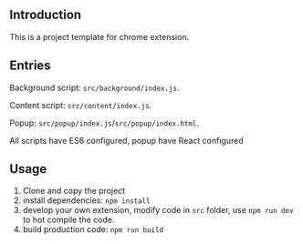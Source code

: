 ## Introduction
This is a project template for chrome extension.

## Entries
Background script: `src/background/index.js`.

Content script: `src/content/index.js`.

Popup: `src/popup/index.js`/`src/popup/index.html`.

All scripts have ES6 configured, popup have React configured

## Usage
1. Clone and copy the project
2. install dependencies: `npm install`
3. develop your own extension, modify code in `src` folder, use `npm run dev` to hot compile the code.
4. build production code: `npm run build`
